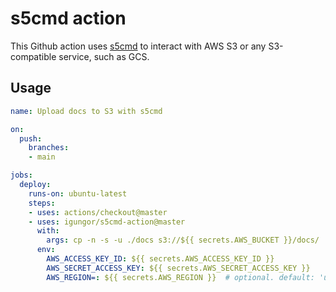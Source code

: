 # s5cmd action

This Github action uses [s5cmd](github.com/peak/s5cmd) to interact with AWS S3
or any S3-compatible service, such as GCS.

## Usage

```yaml
name: Upload docs to S3 with s5cmd

on:
  push:
    branches:
    - main

jobs:
  deploy:
    runs-on: ubuntu-latest
    steps:
    - uses: actions/checkout@master
    - uses: igungor/s5cmd-action@master
      with:
        args: cp -n -s -u ./docs s3://${{ secrets.AWS_BUCKET }}/docs/
      env:
        AWS_ACCESS_KEY_ID: ${{ secrets.AWS_ACCESS_KEY_ID }}
        AWS_SECRET_ACCESS_KEY: ${{ secrets.AWS_SECRET_ACCESS_KEY }}
        AWS_REGION=: ${{ secrets.AWS_REGION }}  # optional. default: 'us-east-1'
```
